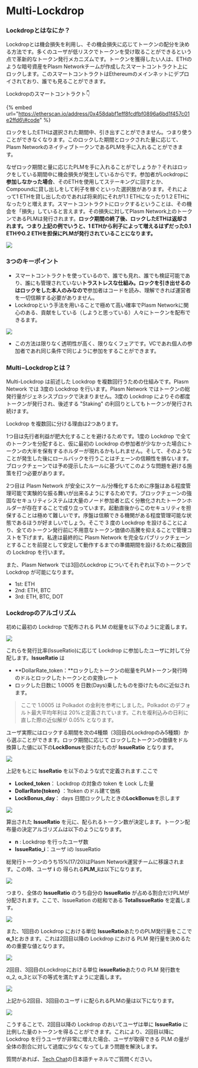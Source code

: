 # Multi-Lockdrop

### Lockdropとはなにか？

Lockdropとは機会損失を利用し、その機会損失に応じてトークンの配分を決める方法です。多くのユーザが低リスクでトークンを受け取ることができるという点で革新的なトークン発行メカニズムです。トークンを獲得したい人は、ETHのような暗号資産をPlasm Networkチームが作成したスマートコントラクト上にロックします。このスマートコントラクトはEthereumのメインネットにデプロイされており、誰でも見ることができます。

Lockdropのスマートコントラクト👇

{% embed url="https://etherscan.io/address/0x458dabf1eff8fcdfbf0896a6bd1f457c01e2ffd6\#code" %}

ロックをしたETHは選択された期間中、引き出すことができません。つまり使うことができなくなります。このロックした期間とロックされた量に応じて、Plasm NetworkのネイティブトークンであるPLMを手に入れることができます。

なぜロック期間と量に応じたPLMを手に入れることがでしょうか？それはロックをしている期間中に機会損失が発生しているからです。参加者がLockdropに**参加しなかった場合**、そのETHを使用してステーキングに回すとか、Compoundに貸し出しをして利子を稼ぐといった選択肢があります。それによって1 ETHを貸し出したのであれば将来的にそれが1.1 ETHになったり1.2 ETHになったりと増えます。スマートコントラクトにロックするということは、その機会を「損失」していると言えます。その損失に対してPlasm Network上のトークンであるPLMは発行されます。**ロック期間の終了後、ロックしたETHは返却されます。つまり上記の例でいうと、1 ETHから利子によって増えるはずだった0.1 ETHや0.2 ETHを担保にPLMが発行されていることになります。**

![](../.gitbook/assets/sukurnshotto-2020-05-29-162050png.png)

### **3つのキーポイント**

* スマートコントラクトを使っているので、誰でも見れ、誰でも検証可能であり、誰にも管理されていない**トラストレスな仕組み。ロックを引き出せるのはロックをした本人のみなので**参加者はコードを読み、理解できれば運営者を一切信頼する必要がありません。
* Lockdropという手法を用いることで極めて高い確率でPlasm Networkに関心のある、貢献をしている（しようと思っている）人々にトークンを配布できるます。

![](../.gitbook/assets/sukurnshotto-2020-05-29-162319png.png)

* この方法は限りなく透明性が高く、限りなくフェアです。VCであれ個人の参加者であれ同じ条件で同じように参加をすることができます。

### Multi−Lockdropとは？

Multi-Lockdrop は前述した Lockdrop を複数回行うための仕組みです。Plasm Network では 3度の Lockdrop を行います。Plasm Network ではトークンの総発行量がジェネシスブロックで決まりません。3度の Lockdrop によりその都度トークンが発行され、後述する "Staking" の利回りとしてもトークンが発行され続けます。

Lockdrop を複数回に分ける理由は2つあります。

1つ目は先行者利益が肥大化することを避けるためです。1度の Lockdrop で全てのトークンを分配すると、仮に最初の Lockdrop の参加者が少なかった場合にトークンの大半を保有するホルダーが現れるかもしれません。そして、そのようなことが発生した後にロールバックを行うことはチェーンの信頼性を損ないます。ブロックチェーンでは予め提示したルールに基づいてこのような問題を避ける施策を打つ必要があります。

2つ目は Plasm Network が安全にスケール/分権化するために序盤はある程度管理可能で実験的な振る舞いが出来るようにするためです。ブロックチェーンの強固なセキュリティシステムは大量のノード参加者と広く分散化されたトークンホルダーが存在することで成り立っています。起動直後からこのセキュリティを担保することは極めて難しいです。序盤は信頼できる機関がある程度管理可能な状態であるほうが好ましいでしょう。そこで 3 度の Lockdrop を設けることにより、全てのトークン発行前に不用意なトークン価値の高騰を抑えることで管理コストを下げます。私達は最終的に Plasm Network を完全なパブリックチェーンとすることを前提として安定して動作するまでの準備期間を設けるために複数回の Lockdrop を行います。

また、Plasm Network では3回のLockdrop についてそれぞれ以下のトークンで Lockdrop が可能になります。

* 1st: ETH
* 2nd: ETH, BTC
* 3rd: ETH, BTC, DOT

### **Lockdropのアルゴリズム**

初めに最初の Lockdrop で配布される PLM の総量を以下のように定義します。

![](../.gitbook/assets/sukurnshotto-2020-05-29-162825png.png)

これらを発行比率\(IssueRatio\)に応じて Lockdrop に参加したユーザに対して分配します。**IssueRatio** は

* **DollarRate\_token：**ロックしたトークンの総量をPLMトークン発行時のドルとロックしたトークンとの変換レート
* ロックした日数に 1.0005 を日数\(Days\)乗したものを掛けたものに近似されます。

> ここで 1.0005 は Polkadot の金利を参考にしました。Polkadot のデフォルト最大平均年利は 20%と定義されています。これを複利込みの日利に直した際の近似解が 0.05% となります。

ユーザ実際にはロックする期間を次の4種類（3回目のLockdropのみ5種類）から選ぶことができます。ロック期間に応じて ロックしたトークンの価値をドル換算した値に以下の**LockBonus**を掛けたものが **IssueRatio** となります。

![](../.gitbook/assets/screen-shot-2020-07-30-at-13.59.50.png)

上記をもとに **IsseRatio** を以下のような式で定義されます.ここで

* **Locked\_token**： Lockdrop の対象の token を Lock した量
* **DollarRate{token}** ：1token のドル建て価格
* **LockBonus\_day**： days 日間ロックしたときの**LockBonus**を示します

![](../.gitbook/assets/sukurnshotto-2020-05-29-163659png.png)

算出された **IssueRatio** を元に、配られるトークン数が決定します。トークン配布量の決定アルゴリズムは以下のようになります。

* **n** : Lockdrop を行ったユーザ数
* **IssueRatio\_i**：ユーザ iの IssueRatio

総発行トークンのうち15%\(17/20\)はPlasm Network運営チームに移譲されます。この時、ユーザ **i** の 得られる**PLM\_i**は以下になります。

![](../.gitbook/assets/sukurnshotto-2020-05-29-163929png.png)

つまり、全体の **IssueRatio** のうち自分の **IssueRatio** が占める割合だけPLMが分配されます。ここで、IssueRation の総和である **TotalIssueRatio** を定義します。

![](../.gitbook/assets/sukurnshotto-2020-05-29-164050png.png)

また、1回目の Lockdrop における単位 **IssueRatio**あたりのPLM発行量をここで **α\_1**とおきます。これは2回目以降の Lockdrop における PLM 発行量を決めるための重要な値となります。

![](../.gitbook/assets/sukurnshotto-2020-05-29-164144png.png)

2回目、3回目のLockdropにおける単位 **issueRatio**あたりの PLM 発行数を α\_2, α\_3と以下の等式を満たすように定義します。

![](../.gitbook/assets/sukurnshotto-2020-05-29-164258png.png)

上記から2回目、3回目のユーザ i に配られるPLMの量は以下になります。

![](../.gitbook/assets/sukurnshotto-2020-05-29-164335png.png)

こうすることで、2回目以降の Lockdrop のおいてユーザは単に **IssueRatio** に比例した量のトークンを得ることができます。これにより、2回目以降に Lockdrop を行うユーザが非常に増えた場合、ユーザが取得できる PLM の量が全体の割合に対して過度に少なくなってしまう問題を解決します。

質問があれば、[Tech Chat](https://discord.gg/Cyjnrxv)の日本語チャネルでご質問ください。

